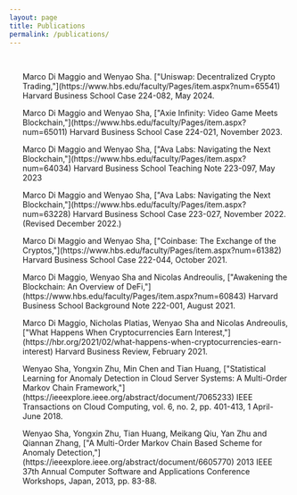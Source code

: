 ```yaml
---
layout: page
title: Publications
permalink: /publications/
---
```


<br>

 <div>
  <ul class="tag_list_in_post">
    Marco Di Maggio and Wenyao Sha. ["Uniswap: Decentralized Crypto Trading,"](https://www.hbs.edu/faculty/Pages/item.aspx?num=65541) Harvard Business School Case 224-082, May 2024.
  </ul>
</div>

 <div>
  <ul class="tag_list_in_post">
    Marco Di Maggio and Wenyao Sha, ["Axie Infinity: Video Game Meets Blockchain,"](https://www.hbs.edu/faculty/Pages/item.aspx?num=65011) Harvard Business School Case 224-021, November 2023.
  </ul>
</div>

 <div>
  <ul class="tag_list_in_post">
    Marco Di Maggio and Wenyao Sha, ["Ava Labs: Navigating the Next Blockchain,"](https://www.hbs.edu/faculty/Pages/item.aspx?num=64034) Harvard Business School Teaching Note 223-097, May 2023
  </ul>
</div>

 <div>
  <ul class="tag_list_in_post">
    Marco Di Maggio and Wenyao Sha, ["Ava Labs: Navigating the Next Blockchain,"](https://www.hbs.edu/faculty/Pages/item.aspx?num=63228) Harvard Business School Case 223-027, November 2022. (Revised December 2022.)
  </ul>
</div>

 <div>
  <ul class="tag_list_in_post">
    Marco Di Maggio and Wenyao Sha, ["Coinbase: The Exchange of the Cryptos,"](https://www.hbs.edu/faculty/Pages/item.aspx?num=61382) Harvard Business School Case 222-044, October 2021.
  </ul>
</div>

 <div>
  <ul class="tag_list_in_post">
    Marco Di Maggio, Wenyao Sha and Nicolas Andreoulis, ["Awakening the Blockchain: An Overview of DeFi,"](https://www.hbs.edu/faculty/Pages/item.aspx?num=60843) Harvard Business School Background Note 222-001, August 2021.
  </ul>
</div>

 <div>
  <ul class="tag_list_in_post">
    Marco Di Maggio, Nicholas Platias, Wenyao Sha and Nicolas Andreoulis, ["What Happens When Cryptocurrencies Earn Interest,"](https://hbr.org/2021/02/what-happens-when-cryptocurrencies-earn-interest) Harvard Business Review, February 2021.
  </ul>
</div>

 <div>
  <ul class="tag_list_in_post">
    Wenyao Sha, Yongxin Zhu, Min Chen and Tian Huang, ["Statistical Learning for Anomaly Detection in Cloud Server Systems: A Multi-Order Markov Chain Framework,"](https://ieeexplore.ieee.org/abstract/document/7065233) IEEE Transactions on Cloud Computing, vol. 6, no. 2, pp. 401-413, 1 April-June 2018.
  </ul>
</div>

 <div>
  <ul class="tag_list_in_post">
    Wenyao Sha, Yongxin Zhu, Tian Huang, Meikang Qiu, Yan Zhu and Qiannan Zhang, ["A Multi-Order Markov Chain Based Scheme for Anomaly Detection,"](https://ieeexplore.ieee.org/abstract/document/6605770) 2013 IEEE 37th Annual Computer Software and Applications Conference Workshops, Japan, 2013, pp. 83-88.
  </ul>
</div>

<br>

